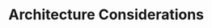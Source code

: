 [title]: # (Architecture Considerations)
[tags]: # (introduction)
[priority]: # (10)
[display]: # (none)

# Architecture Considerations

<!-- Not applicable, customer should reference vendor's architecture -->
